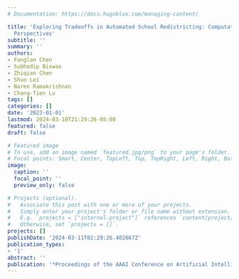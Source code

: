 ```yaml
---
# Documentation: https://docs.hugoblox.com/managing-content/

title: 'Exploring Tradeoffs in Automated School Redistricting: Computational and Ethical
  Perspectives'
subtitle: ''
summary: ''
authors:
- Fanglan Chen
- Subhodip Biswas
- Zhiqian Chen
- Shuo Lei
- Naren Ramakrishnan
- Chang-Tien Lu
tags: []
categories: []
date: '2023-01-01'
lastmod: 2024-03-10T21:29:26-05:00
featured: false
draft: false

# Featured image
# To use, add an image named `featured.jpg/png` to your page's folder.
# Focal points: Smart, Center, TopLeft, Top, TopRight, Left, Right, BottomLeft, Bottom, BottomRight.
image:
  caption: ''
  focal_point: ''
  preview_only: false

# Projects (optional).
#   Associate this post with one or more of your projects.
#   Simply enter your project's folder or file name without extension.
#   E.g. `projects = ["internal-project"]` references `content/project/deep-learning/index.md`.
#   Otherwise, set `projects = []`.
projects: []
publishDate: '2024-03-11T02:29:26.402667Z'
publication_types:
- '1'
abstract: ''
publication: '*Proceedings of the AAAI Conference on Artificial Intelligence*'
---
```

